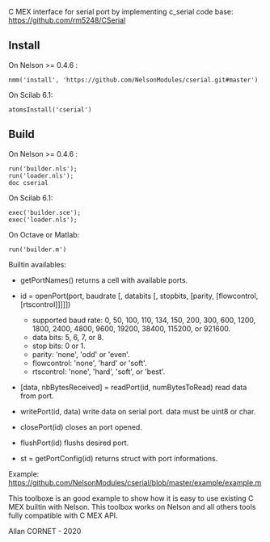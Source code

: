 C MEX interface for serial port by implementing c_serial code base: 
https://github.com/rm5248/CSerial

## Install

On Nelson >= 0.4.6 :

```
nmm('install', 'https://github.com/NelsonModules/cserial.git#master')
```

On Scilab 6.1:

```
atomsInstall('cserial')
```

## Build

On Nelson >= 0.4.6 :

```
run('builder.nls');
run('loader.nls');
doc cserial
```


On Scilab 6.1:

```
exec('builder.sce');
exec('loader.nls');
```

On Octave or Matlab:

```
run('builder.m')
```


Builtin availables:

* getPortNames() returns a cell with available ports.
* id = openPort(port, baudrate [, databits [, stopbits, [parity, [flowcontrol, [rtscontrol]]]]])
    - supported baud rate: 0, 50, 100, 110, 134, 150, 200, 300, 600, 1200, 1800, 2400, 4800, 9600, 19200, 38400, 115200, or 921600.
    - data bits: 5, 6, 7, or 8.
    - stop bits: 0 or 1.
    - parity: 'none', 'odd' or 'even'.
    - flowcontrol: 'none', 'hard' or 'soft'.
    - rtscontrol: 'none', 'hard', 'soft', or 'best'.

* [data, nbBytesReceived] = readPort(id, numBytesToRead) read data from port.
* writePort(id, data) write data on serial port. data must be uint8 or char.
* closePort(id) closes an port opened.
* flushPort(id) flushs desired port.
* st = getPortConfig(id) returns struct with port informations.


Example: https://github.com/NelsonModules/cserial/blob/master/example/example.m

This toolboxe is an good example to show how it is easy to use existing C MEX builtin with Nelson.
This toolbox works on Nelson and all others tools fully compatible with C MEX API.

Allan CORNET - 2020 

